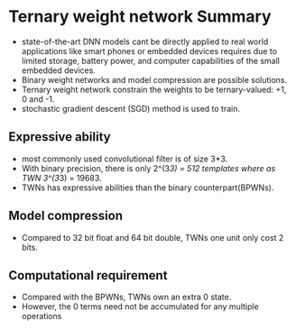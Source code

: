 # Ternary weight network Summary

* state-of-the-art DNN models cant be directly applied to real world applications like smart phones or embedded
devices requires due to limited storage, battery power, and computer capabilities of the small
embedded devices.
* Binary weight networks and model compression are possible solutions.
* Ternary weight network constrain the weights to be ternary-valued: +1, 0 and -1.
* stochastic gradient descent (SGD) method is used to train.

## Expressive ability

* most commonly used convolutional filter is of size 3*3.
* With binary precision, there is only 2^(3*3) = 512 templates where as  TWN 3^(3*3) = 19683.
* TWNs has expressive abilities than the binary counterpart(BPWNs).

## Model compression

* Compared to 32 bit float and 64 bit double, TWNs one unit only cost 2 bits.

## Computational requirement

* Compared with the BPWNs, TWNs own an extra 0 state.
* However, the 0 terms need not be accumulated for any multiple operations



